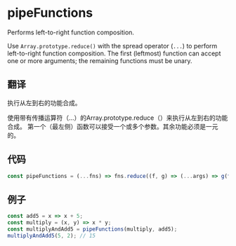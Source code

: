 # pipeFunctions

Performs left-to-right function composition.

Use `Array.prototype.reduce()` with the spread operator (`...`) to perform left-to-right function composition.
The first (leftmost) function can accept one or more arguments; the remaining functions must be unary.

## 翻译

执行从左到右的功能合成。

使用带有传播运算符（...）的Array.prototype.reduce（）来执行从左到右的功能合成。
第一个（最左侧）函数可以接受一个或多个参数。其余功能必须是一元的。

## 代码

```js
const pipeFunctions = (...fns) => fns.reduce((f, g) => (...args) => g(f(...args)));
```

## 例子

```js
const add5 = x => x + 5;
const multiply = (x, y) => x * y;
const multiplyAndAdd5 = pipeFunctions(multiply, add5);
multiplyAndAdd5(5, 2); // 15
```
